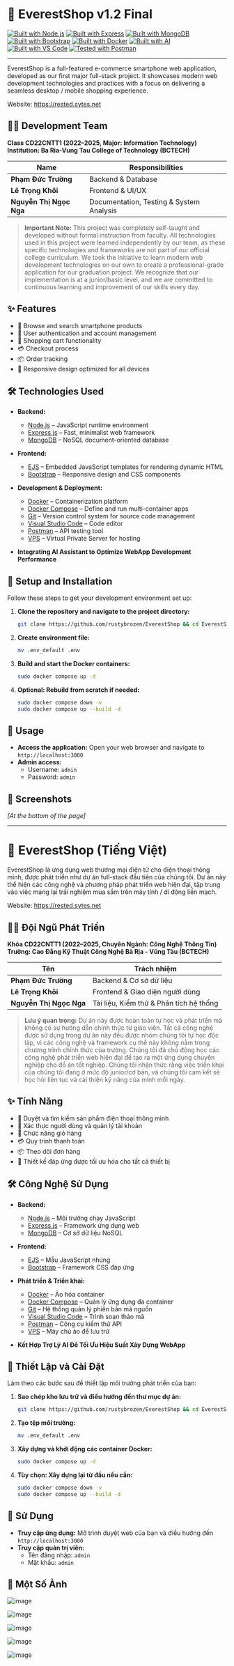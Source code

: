 # 📱 EverestShop v1.2 Final 

[![Built with Node.js](https://img.shields.io/badge/Node.js-43853D?style=for-the-badge&logo=node.js&logoColor=white)](https://nodejs.org/)
[![Built with Express](https://img.shields.io/badge/Express-000000?style=for-the-badge&logo=express&logoColor=white)](https://expressjs.com/)
[![Built with MongoDB](https://img.shields.io/badge/MongoDB-4EA94B?style=for-the-badge&logo=mongodb&logoColor=white)](https://www.mongodb.com/)
[![Built with Bootstrap](https://img.shields.io/badge/Bootstrap-563D7C?style=for-the-badge&logo=bootstrap&logoColor=white)](https://getbootstrap.com/)
[![Built with Docker](https://img.shields.io/badge/Docker-2496ED?style=for-the-badge&logo=docker&logoColor=white)](https://www.docker.com/)
[![Built with AI](https://img.shields.io/badge/Built%20with-AI%20Assistance-blueviolet?style=for-the-badge&logo=OpenAI&logoColor=white)](https://openai.com/)
[![Built with VS Code](https://img.shields.io/badge/VS%20Code-007ACC?style=for-the-badge&logo=visualstudiocode&logoColor=white)](https://code.visualstudio.com/)
[![Tested with Postman](https://img.shields.io/badge/Postman-FF6C37?style=for-the-badge&logo=postman&logoColor=white)](https://www.postman.com/)

---

EverestShop is a full-featured e-commerce smartphone web application, developed as our first major full-stack project. It showcases modern web development technologies and practices with a focus on delivering a seamless desktop / mobile shopping experience.

Website: https://rested.sytes.net

## 👨‍💻 Development Team

**Class CD22CNTT1 (2022–2025, Major: Information Technology)**  
**Institution: Ba Ria-Vung Tau College of Technology (BCTECH)**

| Name | Responsibilities |
|------|-----------------|
| **Phạm Đức Trường** | Backend & Database |
| **Lê Trọng Khôi** | Frontend & UI/UX |
| **Nguyễn Thị Ngọc Nga** | Documentation, Testing & System Analysis |

> **Important Note:** This project was completely self-taught and developed without formal instruction from faculty. All technologies used in this project were learned independently by our team, as these specific technologies and frameworks are not part of our official college curriculum. We took the initiative to learn modern web development technologies on our own to create a professional-grade application for our graduation project. We recognize that our implementation is at a junior/basic level, and we are committed to continuous learning and improvement of our skills every day.

## ✨ Features

- 📱 Browse and search smartphone products
- 🔐 User authentication and account management
- 🛒 Shopping cart functionality
- 💳 Checkout process
- 📦 Order tracking
- 📱 Responsive design optimized for all devices

## 🛠️ Technologies Used

- **Backend:**
  - [Node.js](https://nodejs.org/) – JavaScript runtime environment
  - [Express.js](https://expressjs.com/) – Fast, minimalist web framework
  - [MongoDB](https://www.mongodb.com/) – NoSQL document-oriented database

- **Frontend:**
  - [EJS](https://ejs.co/) – Embedded JavaScript templates for rendering dynamic HTML
  - [Bootstrap](https://getbootstrap.com/) – Responsive design and CSS components

- **Development & Deployment:**
  - [Docker](https://www.docker.com/) – Containerization platform
  - [Docker Compose](https://docs.docker.com/compose/) – Define and run multi-container apps
  - [Git](https://git-scm.com/) – Version control system for source code management
  - [Visual Studio Code](https://code.visualstudio.com/) – Code editor
  - [Postman](https://www.postman.com/) – API testing tool
  - [VPS](https://en.wikipedia.org/wiki/Virtual_private_server) – Virtual Private Server for hosting

- **Integrating AI Assistant to Optimize WebApp Development Performance**



## 🚀 Setup and Installation

Follow these steps to get your development environment set up:

1. **Clone the repository and navigate to the project directory:**
   ```bash
   git clone https://github.com/rustybrozen/EverestShop && cd EverestShop
   ```

2. **Create environment file:**
   ```bash
   mv .env_default .env
   ```

3. **Build and start the Docker containers:**
   ```bash
   sudo docker compose up -d
   ```

4. **Optional: Rebuild from scratch if needed:**
   ```bash
   sudo docker compose down -v
   sudo docker compose up --build -d
   ```

## 🔧 Usage

- **Access the application:** Open your web browser and navigate to `http://localhost:3000`
- **Admin access:** 
  - Username: `admin`
  - Password: `admin`

## 📸 Screenshots

*[At the bottom of the page]*



---

# 📱 EverestShop (Tiếng Việt)

EverestShop là ứng dụng web thương mại điện tử cho điện thoại thông minh, được phát triển như dự án full-stack đầu tiên của chúng tôi. Dự án này thể hiện các công nghệ và phương pháp phát triển web hiện đại, tập trung vào việc mang lại trải nghiệm mua sắm trên máy tính / di động liền mạch.

Website: https://rested.sytes.net

## 👨‍💻 Đội Ngũ Phát Triển

**Khóa CD22CNTT1 (2022–2025, Chuyên Ngành: Công Nghệ Thông Tin)**  
**Trường: Cao Đẳng Kỹ Thuật Công Nghệ Bà Rịa - Vũng Tàu (BCTECH)**

| Tên | Trách nhiệm |
|------|-----------------|
| **Phạm Đức Trường** | Backend & Cơ sở dữ liệu |
| **Lê Trọng Khôi** | Frontend & Giao diện người dùng |
| **Nguyễn Thị Ngọc Nga** | Tài liệu, Kiểm thử & Phân tích hệ thống |

> **Lưu ý quan trọng:** Dự án này được hoàn toàn tự học và phát triển mà không có sự hướng dẫn chính thức từ giáo viên. Tất cả công nghệ được sử dụng trong dự án này đều được nhóm chúng tôi tự học độc lập, vì các công nghệ và framework cụ thể này không nằm trong chương trình chính thức của trường. Chúng tôi đã chủ động học các công nghệ phát triển web hiện đại để tạo ra một ứng dụng chuyên nghiệp cho đồ án tốt nghiệp. Chúng tôi nhận thức rằng việc triển khai của chúng tôi đang ở mức độ junior/cơ bản, và chúng tôi cam kết sẽ học hỏi liên tục và cải thiện kỹ năng của mình mỗi ngày.

## ✨ Tính Năng

- 📱 Duyệt và tìm kiếm sản phẩm điện thoại thông minh
- 🔐 Xác thực người dùng và quản lý tài khoản
- 🛒 Chức năng giỏ hàng
- 💳 Quy trình thanh toán
- 📦 Theo dõi đơn hàng
- 📱 Thiết kế đáp ứng được tối ưu hóa cho tất cả thiết bị

## 🛠️ Công Nghệ Sử Dụng

- **Backend:**
  - [Node.js](https://nodejs.org/) – Môi trường chạy JavaScript
  - [Express.js](https://expressjs.com/) – Framework ứng dụng web
  - [MongoDB](https://www.mongodb.com/) – Cơ sở dữ liệu NoSQL
  
- **Frontend:**
  - [EJS](https://ejs.co/) – Mẫu JavaScript nhúng
  - [Bootstrap](https://getbootstrap.com/) – Framework CSS đáp ứng
  
- **Phát triển & Triển khai:**
  - [Docker](https://www.docker.com/) – Ảo hóa container
  - [Docker Compose](https://docs.docker.com/compose/) – Quản lý ứng dụng đa container
  - [Git](https://git-scm.com/) – Hệ thống quản lý phiên bản mã nguồn
  - [Visual Studio Code](https://code.visualstudio.com/) – Trình soạn thảo mã
  - [Postman](https://www.postman.com/) – Công cụ kiểm thử API
  - [VPS](https://en.wikipedia.org/wiki/Virtual_private_server) – Máy chủ ảo để lưu trữ

- **Kết Hợp Trợ Lý AI Để Tối Ưu Hiệu Suất Xây Dựng WebApp**


## 🚀 Thiết Lập và Cài Đặt

Làm theo các bước sau để thiết lập môi trường phát triển của bạn:

1. **Sao chép kho lưu trữ và điều hướng đến thư mục dự án:**
   ```bash
   git clone https://github.com/rustybrozen/EverestShop && cd EverestShop
   ```

2. **Tạo tệp môi trường:**
   ```bash
   mv .env_default .env
   ```

3. **Xây dựng và khởi động các container Docker:**
   ```bash
   sudo docker compose up -d
   ```

4. **Tùy chọn: Xây dựng lại từ đầu nếu cần:**
   ```bash
   sudo docker compose down -v
   sudo docker compose up --build -d
   ```

## 🔧 Sử Dụng

- **Truy cập ứng dụng:** Mở trình duyệt web của bạn và điều hướng đến `http://localhost:3000`
- **Truy cập quản trị viên:** 
  - Tên đăng nhập: `admin`
  - Mật khẩu: `admin`

## 📸 Một Số Ảnh

![image](https://github.com/user-attachments/assets/386b0e95-b12d-48ee-89c4-f203eb729d5b)


![image](https://github.com/user-attachments/assets/83fd3b6c-521d-480a-94ee-c728bfa4429e)


![image](https://github.com/user-attachments/assets/2d705784-0006-4129-b3b7-37ce5fbe2608)


![image](https://github.com/user-attachments/assets/890b6377-83bb-409b-9e65-e8ed76d9392a)


![image](https://github.com/user-attachments/assets/648686cd-2e11-4f0c-b4f9-2954acbd285d)
